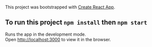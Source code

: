 This project was bootstrapped with [Create React App](https://github.com/facebook/create-react-app).

## To run this project `npm install` then `npm start`

Runs the app in the development mode.<br />
Open [http://localhost:3000](http://localhost:3000) to view it in the browser.
